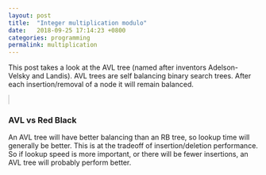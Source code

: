 ```yaml
---
layout: post
title:  "Integer multiplication modulo"
date:   2018-09-25 17:14:23 +0800
categories: programming 
permalink: multiplication
---
```


<!--![tree](/assets/tree.png){: .center-image }-->

This post takes a look at the AVL tree (named after inventors Adelson-Velsky and Landis).  AVL trees are self balancing binary search trees.  After each insertion/removal of a node it will remain balanced.



<canvas id="myCanvas" width="700" height="700" style="border:1px solid #d3d3d3;">
</canvas>

<script>

function getPointsOnCircle(c, r, n){
    let points = [];
    for(let i=0; i<n; i++){
        let theta = 2*Math.PI/n;
        points.push({x:r*Math.sin(i*theta) + c.x, y:r*Math.cos(i*theta) + c.y});
    }
    return points;
}

function drawLine(ctx, p1, p2){
    ctx.beginPath();
    ctx.moveTo(p1.x, p1.y);
    ctx.lineTo(p2.x, p2.y);
    ctx.stroke();
}

function drawCircle(ctx, c, r){
    ctx.beginPath();
    ctx.arc(c.x, c.y, r, 0, 2 * Math.PI);
    ctx.stroke();
} 

var c = document.getElementById("myCanvas");
var ctx = c.getContext("2d");
ctx.lineWidth = 0.5;

let centre = {x:400.5, y:400.5};
let radius = 300;
let n = 301;
let m = 4;

drawCircle(ctx, centre, radius);
let circlePoints = getPointsOnCircle(centre, radius, n);
for(let i=0; i<n; i++){
    let j = (i*m)%n;
    drawLine(ctx, circlePoints[i], circlePoints[j]);
}

</script>










<br>
<h3 id="red_black_comparison">AVL vs Red Black</h3>
An AVL tree will have better balancing than an RB tree, so lookup time will generally be better.  This is at the tradeoff of insertion/deletion performance.  So if lookup speed is more important, or there will be fewer insertions, an AVL tree will probably perform better.




